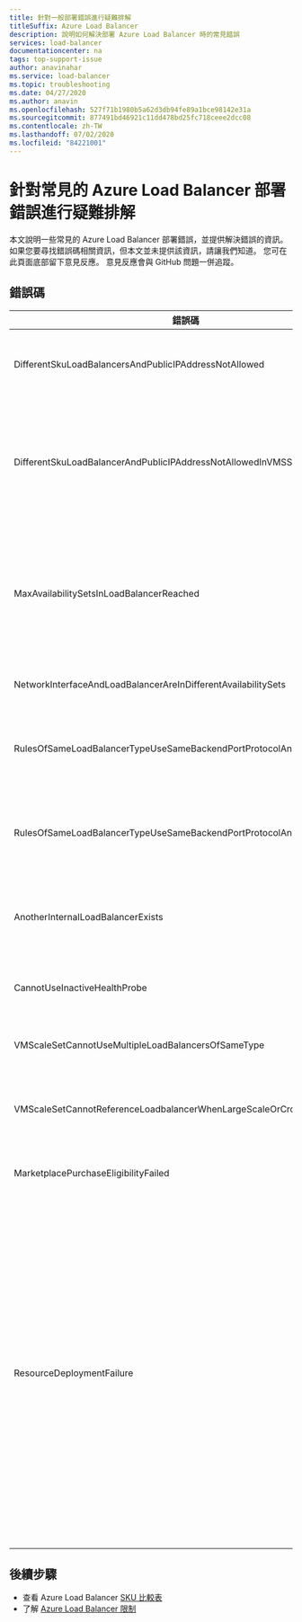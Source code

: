 ```yaml
---
title: 針對一般部署錯誤進行疑難排解
titleSuffix: Azure Load Balancer
description: 說明如何解決部署 Azure Load Balancer 時的常見錯誤
services: load-balancer
documentationcenter: na
tags: top-support-issue
author: anavinahar
ms.service: load-balancer
ms.topic: troubleshooting
ms.date: 04/27/2020
ms.author: anavin
ms.openlocfilehash: 527f71b1980b5a62d3db94fe89a1bce98142e31a
ms.sourcegitcommit: 877491bd46921c11dd478bd25fc718ceee2dcc08
ms.contentlocale: zh-TW
ms.lasthandoff: 07/02/2020
ms.locfileid: "84221001"
---
```

# <a name="troubleshoot-common-azure-deployment-errors-with-azure-load-balancer"></a>針對常見的 Azure Load Balancer 部署錯誤進行疑難排解

本文說明一些常見的 Azure Load Balancer 部署錯誤，並提供解決錯誤的資訊。 如果您要尋找錯誤碼相關資訊，但本文並未提供該資訊，請讓我們知道。 您可在此頁面底部留下意見反應。 意見反應會與 GitHub 問題一併追蹤。

## <a name="error-codes"></a>錯誤碼

| 錯誤碼 | 詳細資料和緩和措施 |
| ------- | ---------- |
|DifferentSkuLoadBalancersAndPublicIPAddressNotAllowed| 公用 IP SKU 與 Load Balancer SKU 必須相符。 確保 Load Balancer 與公用 IP SKU 相符。 建議對生產環境工作負載使用標準 SKU。 深入了解 [SKU 的差異](./skus.md)  |
|DifferentSkuLoadBalancerAndPublicIPAddressNotAllowedInVMSS | 若未指定 SKU 或未使用標準公用 IP 部署 SKU 時，虛擬機器擴展集會預設為 Basic Load Balancer。 在個別執行個體上使用標準公用 IP 重新部署虛擬機器擴展集，確保已選取 Standard Load Balancer，或是從 Azure 入口網站部署虛擬機器擴展集時直接選取 Standard LB。 |
|MaxAvailabilitySetsInLoadBalancerReached | Load Balancer 的後端集區最多可包含 150 個可用性設定組。 如果您沒有針對後端集區中的 VM 明確定義的可用性設定組，則每個單一 VM 都會進入其本身的可用性設定組。 因此，部署 150 部獨立 VM 表示其會有 150 個可用性設定組，因而達到限制。 您可以部署可用性設定組，並在其中新增額外的 VM 作為因應措施。 |
|NetworkInterfaceAndLoadBalancerAreInDifferentAvailabilitySets | 針對基本 Sku 負載平衡器，網路介面和負載平衡器必須位於相同的可用性設定組中。 |
|RulesOfSameLoadBalancerTypeUseSameBackendPortProtocolAndIPConfig| 在指定的負載平衡器類型 (內部、公用) 上，不能有一個以上的規則具有相同的後端連接埠，以及相同的虛擬機器擴展集所參考的通訊協定。 更新您的規則，以變更此重複規則的建立。 |
|RulesOfSameLoadBalancerTypeUseSameBackendPortProtocolAndVmssIPConfig| 在指定的負載平衡器類型 (內部、公用) 上，不能有一個以上的規則具有相同虛擬機器擴展集所參考的相同後端連接埠和通訊協定。 更新您的規則參數，以變更此重複規則的建立。 |
|AnotherInternalLoadBalancerExists| 在 Load Balancer 的後端中，您只能有一個內部類型的 Load Balancer 參考相同的 VM/網路介面集。 更新您的部署，確保您只會建立一個相同類型的 Load Balancer。 |
|CannotUseInactiveHealthProbe| 您擁有的探查都是由針對虛擬機器擴展集健康情況所設定的規則使用。 確保正積極使用所設定的探查。 |
|VMScaleSetCannotUseMultipleLoadBalancersOfSameType| 您不能有多個相同類型 (內部、公用) 的 Load Balancer。 您最多可有一個內部和一個公用 Load Balancer。 |
|VMScaleSetCannotReferenceLoadbalancerWhenLargeScaleOrCrossAZ | 多重放置的群組虛擬機器擴展集或跨可用性區域的虛擬機器擴展集不支援 Basic Load Balancer。 請改為使用 Standard Load Balancer。 |
|MarketplacePurchaseEligibilityFailed | 切換至正確的系統管理帳戶才能購買，因為訂用帳戶是 EA 訂用帳戶。 您可以在[這裡](https://docs.microsoft.com/azure/marketplace/marketplace-faq-publisher-guide#what-could-block-a-customer-from-completing-a-purchase)取得詳細資訊。 |
|ResourceDeploymentFailure| 如果您的負載平衡器處於失敗狀態，請遵循下列步驟，使其從失敗狀態恢復：<ol><li>移至 https://resources.azure.com ，並以您的 Azure 入口網站認證登入。</li><li>選取 [讀取/寫入]。</li><li>在左側，展開 [訂用帳戶]，然後展開含有要更新之 Load Balancer 的訂用帳戶。</li><li>展開 [ResourceGroups]，然後展開含有所要更新 Load Balancer 的資源群組。</li><li>選取 [Microsoft.Network] > [LoadBalancers]，然後選取要更新的 Load Balancer (LoadBalancer_1)。</li><li>在 [LoadBalancer_1] 的顯示頁面上，選取 [取得] > [編輯]。</li><li>將 [ProvisioningState] 值從 [失敗] 更新為 [成功]。</li><li>選取 [PUT] 。</li></ol>|
|  |  |

## <a name="next-steps"></a>後續步驟

* 查看 Azure Load Balancer [SKU 比較表](./skus.md)
* 了解 [Azure Load Balancer 限制](https://docs.microsoft.com/azure/azure-resource-manager/management/azure-subscription-service-limits#load-balancer)
